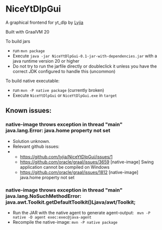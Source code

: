 # NiceYtDlpGui

A graphical frontend for yt_dlp by [Lyjia](http://www.lyjia.us)

Built with GraalVM 20

To build jars
 * run `mvn package`
 * Execute `java -jar NiceYtDlpGui-0.1-jar-with-dependencies.jar` with a java runtime version 20 or higher
 * Do not try to run the jarfile directly or doubleclick it unless you have the correct JDK configured to handle this (uncommon)

To build native executable:
 * run `mvn -P native package` (currently broken)
 * Execute `NiceYtDlpGui` or `NiceYtDlpGui.exe` in `target`

## Known issues:



### native-image throws exception in thread "main" java.lang.Error: java.home property not set

* Solution unknown.
* Relevant github issues:
* * https://github.com/lyjia/NiceYtDlpGui/issues/1
  * https://github.com/oracle/graal/issues/3659 [native-image] Swing application cannot be compiled on Windows
  * https://github.com/oracle/graal/issues/1812 [native-image] java.home property not set


### native-image throws exception in thread "main" java.lang.NoSuchMethodError: java.awt.Toolkit.getDefaultToolkit()Ljava/awt/Toolkit;

* Run the JAR with the native agent to generate agent-output: ` mvn -P native -D agent exec:exec@java-agent`
* Recompile the native-image: `mvn -P native package`
